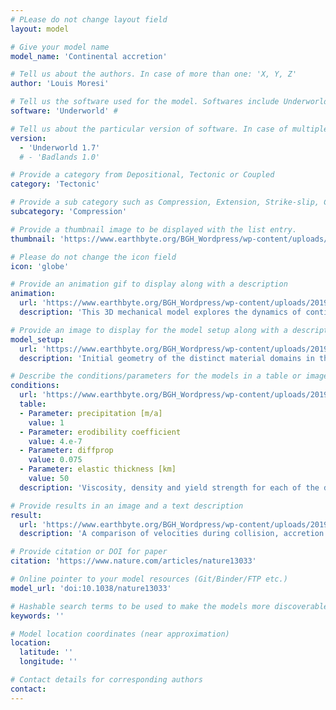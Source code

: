 ```yaml
---
# PLease do not change layout field 
layout: model

# Give your model name
model_name: 'Continental accretion'

# Tell us about the authors. In case of more than one: 'X, Y, Z'
author: 'Louis Moresi'

# Tell us the software used for the model. Softwares include Underworld, Badlands, Badlands-Underworld, Badlands-Underworld-Gplates-Citcom
software: 'Underworld' # 

# Tell us about the particular version of software. In case of multiple, mention them in a list format by adding a bullet dash in the next line as shown
version: 
  - 'Underworld 1.7'
  # - 'Badlands 1.0'

# Provide a category from Depositional, Tectonic or Coupled
category: 'Tectonic' 

# Provide a sub category such as Compression, Extension, Strike-slip, Conceptual, Case-study.
subcategory: 'Compression'

# Provide a thumbnail image to be displayed with the list entry.  
thumbnail: 'https://www.earthbyte.org/BGH_Wordpress/wp-content/uploads/2019/07/SlabPlateauCollision_white_background.jpg'

# Please do not change the icon field
icon: 'globe'

# Provide an animation gif to display along with a description
animation:
  url: 'https://www.earthbyte.org/BGH_Wordpress/wp-content/uploads/2019/08/CollisionView6.gif'
  description: 'This 3D mechanical model explores the dynamics of continental accretion by including a subducting slab, and overriding plate and mantle dynamics. The model displays the following phases: (1) a collisional stage when the microcontinental ribbon initially accretes to the overriding plate; (2) a transitional stage where the convergent subducting plate and trench reorganize through coeval trench advance and retreat in different parts of the boundary; and (3) the re-initiation of a stable subduction system behind the accreted microcontinent.'

# Provide an image to display for the model setup along with a description
model_setup:
  url: 'https://www.earthbyte.org/BGH_Wordpress/wp-content/uploads/2019/07/Moresi__et_al_2014_setup.jpg'
  description: 'Initial geometry of the distinct material domains in the numerical model, not to scale. The subducting plate is 100km thick, 3,000kmwide and 7,000kmin length, and is built from 4 layers. The overriding plate has three domains: a back-arc region (1,200 km) a transitional region (350 km) and a continental backstop (750 km), each of which comprises two layers of equal thickness. The indenting ribbon is 50km in thickness, 1,500km wide and 500km deep (perpendicular to the convergence direction). Each of the vertical boundaries is a symmetry plane.'

# Describe the conditions/parameters for the models in a table or image or both along with a description
conditions:
  url: 'https://www.earthbyte.org/BGH_Wordpress/wp-content/uploads/2019/07/Moresi__et_al_2014_BC-1.jpg'
  table:
  - Parameter: precipitation [m/a]
    value: 1
  - Parameter: erodibility coefficient
    value: 4.e-7
  - Parameter: diffprop
    value: 0.075
  - Parameter: elastic thickness [km]
    value: 50
  description: 'Viscosity, density and yield strength for each of the domains in the model setup for a 80-Myr-old lithosphere'

# Provide results in an image and a text description
result:
  url: 'https://www.earthbyte.org/BGH_Wordpress/wp-content/uploads/2019/07/Moresi__et_al_2014_results.jpg'
  description: 'A comparison of velocities during collision, accretion and recovery. Shown are the velocities of the subducting plate (black lines), the retreating end of the plate boundary (‘Trench retreat rate’, green), the colliding end of the plate boundary ‘Trench advance rate’, red), and the cusp of the laterally retreating trench (‘Lateral rollback rate’, blue). Negative velocities indicate retreat, positive velocities indicate advance.'

# Provide citation or DOI for paper
citation: 'https://www.nature.com/articles/nature13033'

# Online pointer to your model resources (Git/Binder/FTP etc.)
model_url: 'doi:10.1038/nature13033'

# Hashable search terms to be used to make the models more discoverable
keywords: '' 

# Model location coordinates (near approximation)
location: 
  latitude: ''
  longitude: ''

# Contact details for corresponding authors
contact:
---
```


